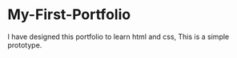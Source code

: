 # My-First-Portfolio
I have designed this portfolio to learn html and css, This is a simple prototype.
